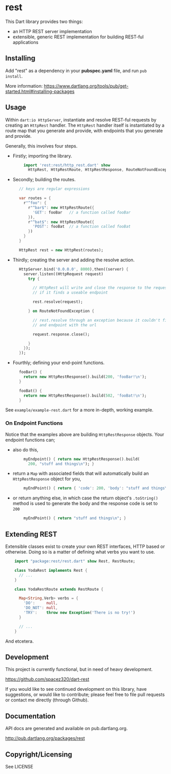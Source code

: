 rest
====

This Dart library provides two things:

- an HTTP REST server implementation
- extensible, generic REST implementation for building REST-ful applications

Installing
----------

Add "rest" as a dependency in your **pubspec.yaml** file, and run `pub
install`.

More information: https://www.dartlang.org/tools/pub/get-started.html#installing-packages

Usage
-----

Within `dart:io HttpServer`, instantiate and resolve REST-ful requests by
creating an `HttpRest` handler. The `HttpRest` handler itself is instantiated
by a route map that you generate and provide, with endpoints that you generate
and provide.

Generally, this involves four steps.

- Firstly; importing the library.

```dart
        import 'rest:rest/http_rest.dart' show
          HttpRest, HttpRestRoute, HttpRestResponse, RouteNotFoundException;
```

- Secondly; building the routes.

```dart
      // keys are regular expressions

      var routes = {
        r"^foo": {
          r"^bar$": new HttpRestRoute({
            'GET': fooBar   // a function called fooBar
          }),
          r"^bat$": new HttpRestRoute({
            'POST': fooBat  // a function called fooBat
          })
        }
      }

      HttpRest rest = new HttpRest(routes);
```

- Thirdly; creating the server and adding the resolve action.

```dart
      HttpServer.bind('0.0.0.0', 8000),then((server) {
        server.listen((HttpRequest request)
          try {

            // HttpRest will write and close the response to the request
            // if it finds a useable endpoint

            rest.resolve(request);

          } on RouteNotFoundException {

            // rest.resolve through an exception because it couldn't find
            // and endpoint with the url

            request.response.close();

          }
        });
      });
```

- Fourthly; defining your end-point functions.

```dart
      fooBar() {
        return new HttpRestResponse().build(200, 'fooBar!\n');
      }

      fooBat() {
        return new HttpRestResponse().build(502, 'fooBat!\n');
      }
```

See `example/example-rest.dart` for a more in-depth, working example.

### On Endpoint Functions

Notice that the examples above are building `HttpRestResponse` objects.
Your endpoint functions can;

-   also do this,

```dart
        myEndpoint() { return new HttpRestResponse().build(
          200, "stuff and things\n"); }
```

-   return a `Map` with associated fields that will automatically build an
    `HttpRestResponse` object for you,

```dart
        myEndPoint() { return { 'code': 200, 'body': "stuff and things\n" }; }
```

-   or return anything else, in which case the return object's `.toString()`
    method is used to generate the body and the response code is set to `200`

```dart
        myEndPoint() { return "stuff and things\n"; }
```


Extending REST
--------------

Extensible classes exist to create your own REST interfaces, HTTP based or
otherwise. Doing so is a matter of defining what verbs you want to use.

```dart
    import "package:rest/rest.dart" show Rest, RestRoute;

    class YodaRest implements Rest {
      // ...
    }

    class YodaRestRoute extends RestRoute {

      Map<String,Verb> verbs = {
        'DO':     null,
        'DO_NOT': null,
        'TRY':    throw new Exception('There is no try!')
      }

      // ...
    }
```

And etcetera.

Development
-----------

This project is currently functional, but in need of heavy development.

https://github.com/spacez320/dart-rest

If you would like to see continued development on this library, have
suggestions, or would like to contribute; please feel free to file pull
requests or contact me directly (through Github).

Documentation
-------------

API docs are generated and available on pub.dartlang.org.

http://pub.dartlang.org/packages/rest

Copyright/Licensing
-------------------

See LICENSE
